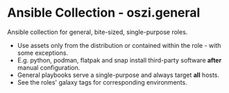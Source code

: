 # Ansible Collection - oszi.general

Ansible collection for general, bite-sized, single-purpose roles.

* Use assets only from the distribution or contained within the role - with some exceptions.
* E.g. python, podman, flatpak and snap install third-party software **after** manual configuration.
* General playbooks serve a single-purpose and always target **all** hosts.
* See the roles' galaxy tags for corresponding environments.
